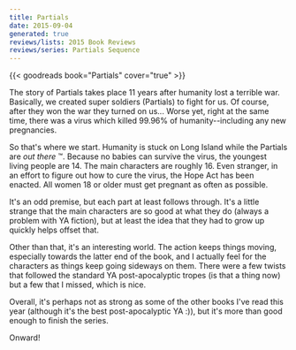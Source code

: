 ```yaml
---
title: Partials
date: 2015-09-04
generated: true
reviews/lists: 2015 Book Reviews
reviews/series: Partials Sequence
---
```

{{< goodreads book="Partials" cover="true" >}}

The story of Partials takes place 11 years after humanity lost a terrible war. Basically, we created super soldiers (Partials) to fight for us. Of course, after they won the war they turned on us... Worse yet, right at the same time, there was a virus which killed 99.96% of humanity--including any new pregnancies.  

So that's where we start. Humanity is stuck on Long Island while the Partials are _out there_ ™. Because no babies can survive the virus, the youngest living people are 14. The main characters are roughly 16. Even stranger, in an effort to figure out how to cure the virus, the Hope Act has been enacted. All women 18 or older must get pregnant as often as possible.  

<!--more-->

It's an odd premise, but each part at least follows through. It's a little strange that the main characters are so good at what they do (always a problem with YA fiction), but at least the idea that they had to grow up quickly helps offset that.  

Other than that, it's an interesting world. The action keeps things moving, especially towards the latter end of the book, and I actually feel for the characters as things keep going sideways on them. There were a few twists that followed the standard YA post-apocalyptic tropes (is that a thing now) but a few that I missed, which is nice.  

Overall, it's perhaps not as strong as some of the other books I've read this year (although it's the best post-apocalyptic YA :)), but it's more than good enough to finish the series.  

Onward!


